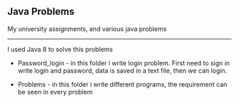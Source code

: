 ## Java Problems
Мy university assignments, and various java problems

-------

I used Java 8 to solve this problems

* Password_login - in this folder i write login problem. First need to sign in write login and password, data is saved in a text file, then we can login.

* Problems - in this folder i write different programs, the requirement can be seen in every problem
